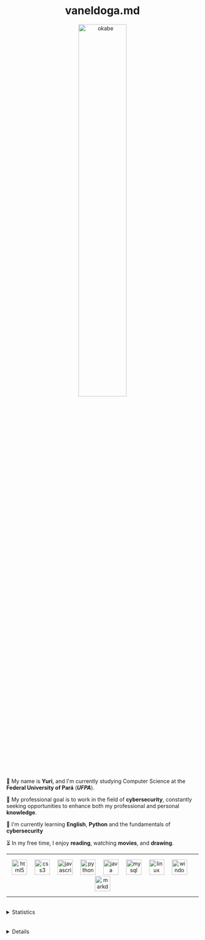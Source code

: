 <h1 align="center"> vaneldoga.md </h1>

<div align="center">
  <img src="https://s1.zerochan.net/Okabe.Rintarou.600.523504.jpg" alt="okabe" style="width: 50%; height: auto; align:right; border-bottom: 10px solid transparent">

</div>

<div>
 <p align="left">👤 My name is <b>Yuri</b>, and I'm currently studying Computer Science at the <b>Federal University of Pará</b> (<i><b>UFPA</b></i>).</p>

  <p align="left">🎯 My professional goal is to work in the field of <b>cybersecurity</b>, constantly seeking opportunities to enhance both my professional and personal <b>knowledge</b>.</p>

  <p align="left">📌 I'm currently learning <b>English</b>, <b>Python</b> and the fundamentals of <b>cybersecurity</b></p>

  <p align="left">⏳ In my free time, I enjoy <b>reading</b>, watching <b>movies</b>, and <b>drawing</b>.</p>
</div>

  ---

<div align="center"> <!-- Tecnologias -->
  <img src="https://cdn.jsdelivr.net/gh/devicons/devicon/icons/html5/html5-original.svg" height="40" alt="html5 logo"  />
  <img width="12" />
  <img src="https://cdn.jsdelivr.net/gh/devicons/devicon/icons/css3/css3-original.svg" height="40" alt="css3 logo"  />
  <img width="12" />
  <img src="https://cdn.jsdelivr.net/gh/devicons/devicon/icons/javascript/javascript-original.svg" height="40" alt="javascript logo"  />
  <img width="12" />
  <img src="https://cdn.jsdelivr.net/gh/devicons/devicon/icons/python/python-original.svg" height="40" alt="python logo"  />
  <img width="12" />
  <img src="https://cdn.jsdelivr.net/gh/devicons/devicon/icons/java/java-original.svg" height="40" alt="java logo"  />
  <img width="12" />
  <img src="https://cdn.jsdelivr.net/gh/devicons/devicon/icons/mysql/mysql-original.svg" height="40" alt="mysql logo"  />
  <img width="12" />
  <img src="https://cdn.jsdelivr.net/gh/devicons/devicon/icons/linux/linux-original.svg" height="40" alt="linux logo"  />
  <img width="12" />
  <img src="https://cdn.jsdelivr.net/gh/devicons/devicon/icons/windows8/windows8-original.svg" height="40" alt="windows8 logo"  />
  <img width="12" />
  <img src="https://cdn.jsdelivr.net/gh/devicons/devicon/icons/markdown/markdown-original.svg" height="40" alt="markdown logo"  />
</div>

  ---
<br>

<details>
  <summary>Statistics</summary>
    <div align="center"> <!-- estatísticas -->
      <img src="https://github-readme-stats.vercel.app/api/top-langs/?username=vaneldoga&theme=tokyonight&hide_border=true&include_all_commits=false&count_private=false&layout=compact" height="150">
      <img src="https://github-readme-streak-stats.herokuapp.com?user=vaneldoga&theme=tokyonight&hide_border=true" width="400" 
      height="150">
      <hr>      
      <img src="https://github-contributor-stats.vercel.app/api?username=vaneldoga&limit=5&theme=tokyonight&combine_all_yearly_contributions=true&hide_border=true">
      <hr>
      <a href="https://next.ossinsight.io/widgets/official/compose-user-dashboard-stats?user_id=112524662" target="_blank" style="display: block" align="left">
      <picture>
        <source media="(prefers-color-scheme: dark)" srcset="https://next.ossinsight.io/widgets/official/compose-user-dashboard-stats/thumbnail.png?user_id=112524662&image_size=auto&color_scheme=dark" width="715" height="auto">
        <img alt="Dashboard stats of @vaneldoga" src="https://next.ossinsight.io/widgets/official/compose-user-dashboard-stats/thumbnail.png?user_id=112524662&image_size=auto&color_scheme=light" width="771" height="auto">
      </picture>
    </div>
</details>

<br>
<br>

<details>
  <summary>Connect</summary>
    <div align="center"> <!-- social -->
      <a href="https://linkedin.com/in/yuri-delgado/">
        <img src="https://img.shields.io/badge/LinkedIn-%230077B5.svg?logo=linkedin&logoColor=white">
      </a>
      <a href="https://instagram.com/vanel___y">
        <img src="https://img.shields.io/badge/Instagram-%23E4405F.svg?logo=Instagram&logoColor=white">
      </a>
      <a href="https://twitter.com/vanel___y">
        <img src="https://img.shields.io/badge/Twitter-%231DA1F2.svg?logo=Twitter&logoColor=white">
      </a>    
    </div>
</details>

